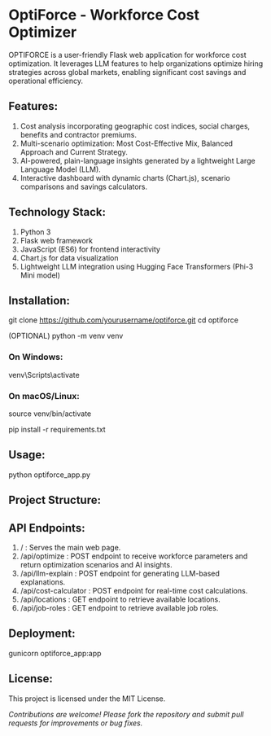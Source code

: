 # OptiForce - Workforce Cost Optimizer

OPTIFORCE is a user-friendly Flask web application for workforce cost optimization. It leverages LLM features to help organizations optimize hiring strategies across global markets, enabling significant cost savings and operational efficiency.

## Features:

1. Cost analysis incorporating geographic cost indices, social charges, benefits and contractor premiums.
2. Multi-scenario optimization: Most Cost-Effective Mix, Balanced Approach and Current Strategy.
3. AI-powered, plain-language insights generated by a lightweight Large Language Model (LLM).
4. Interactive dashboard with dynamic charts (Chart.js), scenario comparisons and savings calculators.

## Technology Stack:

1. Python 3
2. Flask web framework
3. JavaScript (ES6) for frontend interactivity
4. Chart.js for data visualization
5. Lightweight LLM integration using Hugging Face Transformers (Phi-3 Mini model)

## Installation:

git clone https://github.com/yourusername/optiforce.git
cd optiforce

(OPTIONAL)
python -m venv venv
### On Windows:
venv\Scripts\activate
### On macOS/Linux:
source venv/bin/activate

pip install -r requirements.txt

## Usage:

python optiforce_app.py

## Project Structure:



## API Endpoints:

1. / : Serves the main web page.
2. /api/optimize : POST endpoint to receive workforce parameters and return optimization scenarios and AI insights.
3. /api/llm-explain : POST endpoint for generating LLM-based explanations.
4. /api/cost-calculator : POST endpoint for real-time cost calculations.
5. /api/locations : GET endpoint to retrieve available locations.
6. /api/job-roles : GET endpoint to retrieve available job roles.

## Deployment:

gunicorn optiforce_app:app

## License:

This project is licensed under the MIT License.

*Contributions are welcome! Please fork the repository and submit pull requests for improvements or bug fixes.*


